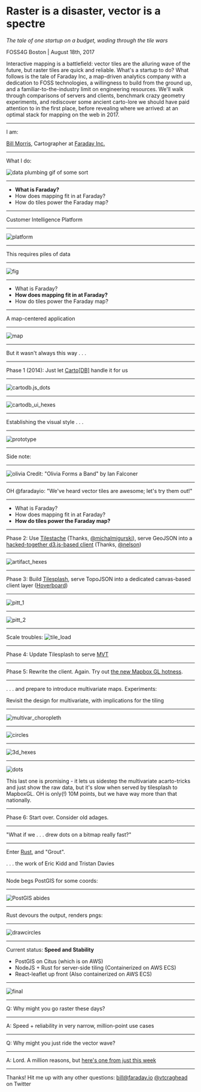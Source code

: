 # Raster is a disaster, vector is a spectre

_The tale of one startup on a budget, wading through the tile wars_

FOSS4G Boston | August 18th, 2017

<notes>Interactive mapping is a battlefield: vector tiles are the alluring wave of the future, but raster tiles are quick and reliable. What's a startup to do? What follows is the tale of Faraday Inc, a map-driven analytics company with a dedication to FOSS technologies, a willingness to build from the ground up, and a familiar-to-the-industry limit on engineering resources. We'll walk through comparisons of servers and clients, benchmark crazy geometry experiments, and rediscover some ancient carto-lore we should have paid attention to in the first place, before revealing where we arrived: at an optimal stack for mapping on the web in 2017.</notes>

---

I am:

[Bill Morris](https://twitter.com/vtcraghead), Cartographer at [Faraday Inc.](https://www.faraday.io/)

---

What I do:

![data plumbing gif of some sort](https://www.dropbox.com/s/4zy5iur3y57c8q9/docbrown.gif?dl=1)

---

 - __What is Faraday?__
 - How does mapping fit in at Faraday?
 - How do tiles power the Faraday map?

---

Customer Intelligence Platform

---

![platform](https://www.dropbox.com/s/ry9ctlqdr076buz/Screenshot%202017-08-16%2023.22.21.png?dl=1)

---

This requires piles of data

---

![fig](https://www.dropbox.com/s/b766m26j8izfnmk/fig.gif?dl=1)

---

 - What is Faraday?
 - __How does mapping fit in at Faraday?__
 - How do tiles power the Faraday map?

---

A map-centered application

---

![map](https://www.dropbox.com/s/mn163g1raefp5il/Screenshot%202017-08-16%2023.31.51.png?dl=1)

---

But it wasn't always this way . . .

---

Phase 1 (2014): Just let [Carto[DB]](https://faraday.carto.com/builder/f056ea4e-7758-11e5-b0b9-0ea31932ec1d/embed) handle it for us

---

![cartodb.js_dots](https://www.dropbox.com/s/k4irnz2t5l0ibxq/12521606114_6f51b71226_o.png?dl=1)

---

![cartodb_ui_hexes](https://www.dropbox.com/s/wm9fve8wc2qjgxm/12481925823_0de4e3eb99_o.png?dl=1)

---

Establishing the visual style . . .

---

![prototype](https://cloud.githubusercontent.com/assets/735463/2822550/01df4cbe-cf14-11e3-815d-7b6f25a43572.png)

---

Side note:

---
![olivia](https://cloud.githubusercontent.com/assets/735463/2822443/c5ee7f00-cf12-11e3-8f14-dc3b12dde4ce.png)
<notes>Credit: "Olivia Forms a Band" by Ian Falconer</notes>

---

OH @faradayio: "We've heard vector tiles are awesome; let's try them out!"

---

 - What is Faraday?
 - How does mapping fit in at Faraday?
 - __How do tiles power the Faraday map?__

---

Phase 2: Use [Tilestache](http://tilestache.org/) (Thanks, [@michalmigurski](https://twitter.com/michalmigurski)), serve GeoJSON into a [hacked-together d3.js-based client](http://bl.ocks.org/wboykinm/7393674) (Thanks, [@nelson](https://twitter.com/nelson))

---

![artifact_hexes](https://www.dropbox.com/s/w954kb9qhx25lgn/13126900385_8e7cd637d9_o.png?dl=1)

---

Phase 3: Build [Tilesplash](https://github.com/faradayio/tilesplash), serve TopoJSON into a dedicated canvas-based client layer ([Hoverboard](https://github.com/devtristan/hoverboard))

---

![pitt_1](https://www.dropbox.com/s/9lyeisl3uci528n/Screenshot%202015-08-27%2009.35.24.png?dl=1)

---

![pitt_2](https://www.dropbox.com/s/c2cymxfa62tgxo9/Screenshot%202015-08-27%2009.39.14.png?dl=1)

---

Scale troubles:
![tile_load](https://www.dropbox.com/s/bej6deko227otw6/Screenshot%202015-10-02%2011.58.32.png?dl=1)

---

Phase 4: Update Tilesplash to serve [MVT](https://www.mapbox.com/vector-tiles/specification/)

---

Phase 5: Rewrite the client. Again. Try out [the new Mapbox GL hotness](https://twitter.com/vtcraghead/status/887698981303832576).

---

. . . and prepare to introduce multivariate maps. Experiments:

<notes>Revisit the design for multivariate, with implications for the tiling</notes>

---

![multivar_choropleth](https://www.dropbox.com/s/jv0cv9tkvs8pkcl/Screenshot%202016-11-22%2018.44.53.png?dl=1)

---

![circles](https://www.dropbox.com/s/9rkgkm4z84g58ke/nested_graduated_symbol.png?dl=1)

---

![3d_hexes](https://www.dropbox.com/s/4kj7fmdrhuj1lvn/Screenshot%202016-10-27%2012.07.56.png?dl=1)

---

![dots](https://www.dropbox.com/s/ikjk5dk3gr7u1hx/Screenshot%202016-11-22%2019.35.42.png?dl=1)

<notes>This last one is promising - it lets us sidestep the multivariate acarto-tricks and just show the raw data, but it's slow when served by tilesplash to MapboxGL. OH is only(!) 10M points, but we have way more than that nationally.</notes>

---

Phase 6: Start over. Consider old adages.

---

"What if we . . . drew dots on a bitmap really fast?"

---

Enter [Rust](https://www.rust-lang.org/en-US/), and "Grout".

<notes> . . . the work of Eric Kidd and Tristan Davies</notes>

---

Node begs PostGIS for some coords:

---

![PostGIS abides](https://www.dropbox.com/s/yaesomstca1eazt/Screenshot%202017-08-14%2016.07.19.png?dl=1)

---

Rust devours the output, renders pngs:

---

![drawcircles](https://www.dropbox.com/s/4agbmdlx1rrq306/Screenshot%202017-08-14%2016.11.33.png?dl=1)

---

Current status: __Speed and Stability__

- PostGIS on Citus (which is on AWS)
- NodeJS + Rust for server-side tiling (Containerized on AWS ECS)
- React-leaflet up front (Also containerized on AWS ECS)

---

![final](https://www.dropbox.com/s/77bcj3cl70lmt6t/Screenshot%202017-08-16%2015.08.28.png?dl=1)

---

Q: Why might you go raster these days?

---

A: Speed + reliability in very narrow, million-point use cases

---

Q: Why might you just ride the vector wave?

---

A: Lord. A million reasons, but [here's one from just this week](https://developmentseed.org/blog/2017/08/09/mapbox-query-data/)

---

Thanks! Hit me up with any other questions:
[bill@faraday.io](bill@faraday.io)
[@vtcraghead](https://twitter.com/vtcraghead) on Twitter

